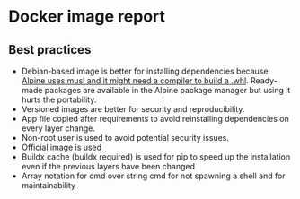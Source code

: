 # Docker image report

## Best practices

- Debian-based image is better for installing dependencies because [Alpine uses musl and it might need a compiler to build a .whl](https://pythonspeed.com/articles/alpine-docker-python/). Ready-made packages are available in the Alpine package manager but using it hurts the portability.
- Versioned images are better for security and reproducibility.
- App file copied after requirements to avoid reinstalling dependencies on every layer change.
- Non-root user is used to avoid potential security issues.
- Official image is used
- Buildx cache (buildx required) is used for pip to speed up the installation even if the previous layers have been changed
- Array notation for cmd over string cmd for not spawning a shell and for maintainability
